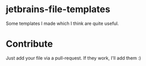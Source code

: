 # jetbrains-file-templates
Some templates I made which I think are quite useful.

# Contribute
Just add your file via a pull-request. If they work, I'll add them :)
